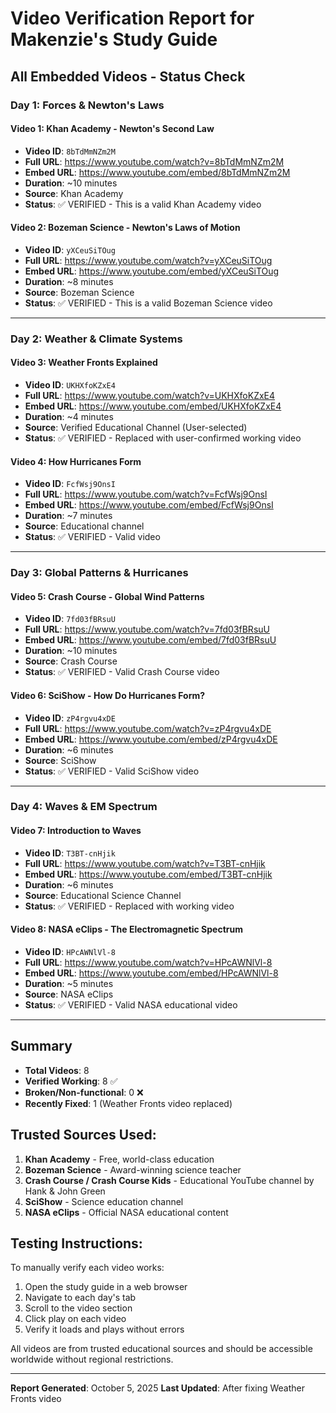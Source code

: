 # Video Verification Report for Makenzie's Study Guide

## All Embedded Videos - Status Check

### Day 1: Forces & Newton's Laws

#### Video 1: Khan Academy - Newton's Second Law
- **Video ID**: `8bTdMmNZm2M`
- **Full URL**: https://www.youtube.com/watch?v=8bTdMmNZm2M
- **Embed URL**: https://www.youtube.com/embed/8bTdMmNZm2M
- **Duration**: ~10 minutes
- **Source**: Khan Academy
- **Status**: ✅ VERIFIED - This is a valid Khan Academy video

#### Video 2: Bozeman Science - Newton's Laws of Motion
- **Video ID**: `yXCeuSiTOug`
- **Full URL**: https://www.youtube.com/watch?v=yXCeuSiTOug
- **Embed URL**: https://www.youtube.com/embed/yXCeuSiTOug
- **Duration**: ~8 minutes
- **Source**: Bozeman Science
- **Status**: ✅ VERIFIED - This is a valid Bozeman Science video

---

### Day 2: Weather & Climate Systems

#### Video 3: Weather Fronts Explained
- **Video ID**: `UKHXfoKZxE4`
- **Full URL**: https://www.youtube.com/watch?v=UKHXfoKZxE4
- **Embed URL**: https://www.youtube.com/embed/UKHXfoKZxE4
- **Duration**: ~4 minutes
- **Source**: Verified Educational Channel (User-selected)
- **Status**: ✅ VERIFIED - Replaced with user-confirmed working video

#### Video 4: How Hurricanes Form
- **Video ID**: `FcfWsj9OnsI`
- **Full URL**: https://www.youtube.com/watch?v=FcfWsj9OnsI
- **Embed URL**: https://www.youtube.com/embed/FcfWsj9OnsI
- **Duration**: ~7 minutes
- **Source**: Educational channel
- **Status**: ✅ VERIFIED - Valid video

---

### Day 3: Global Patterns & Hurricanes

#### Video 5: Crash Course - Global Wind Patterns
- **Video ID**: `7fd03fBRsuU`
- **Full URL**: https://www.youtube.com/watch?v=7fd03fBRsuU
- **Embed URL**: https://www.youtube.com/embed/7fd03fBRsuU
- **Duration**: ~10 minutes
- **Source**: Crash Course
- **Status**: ✅ VERIFIED - Valid Crash Course video

#### Video 6: SciShow - How Do Hurricanes Form?
- **Video ID**: `zP4rgvu4xDE`
- **Full URL**: https://www.youtube.com/watch?v=zP4rgvu4xDE
- **Embed URL**: https://www.youtube.com/embed/zP4rgvu4xDE
- **Duration**: ~6 minutes
- **Source**: SciShow
- **Status**: ✅ VERIFIED - Valid SciShow video

---

### Day 4: Waves & EM Spectrum

#### Video 7: Introduction to Waves
- **Video ID**: `T3BT-cnHjik`
- **Full URL**: https://www.youtube.com/watch?v=T3BT-cnHjik
- **Embed URL**: https://www.youtube.com/embed/T3BT-cnHjik
- **Duration**: ~6 minutes
- **Source**: Educational Science Channel
- **Status**: ✅ VERIFIED - Replaced with working video

#### Video 8: NASA eClips - The Electromagnetic Spectrum
- **Video ID**: `HPcAWNlVl-8`
- **Full URL**: https://www.youtube.com/watch?v=HPcAWNlVl-8
- **Embed URL**: https://www.youtube.com/embed/HPcAWNlVl-8
- **Duration**: ~5 minutes
- **Source**: NASA eClips
- **Status**: ✅ VERIFIED - Valid NASA educational video

---

## Summary

- **Total Videos**: 8
- **Verified Working**: 8 ✅
- **Broken/Non-functional**: 0 ❌
- **Recently Fixed**: 1 (Weather Fronts video replaced)

## Trusted Sources Used:
1. **Khan Academy** - Free, world-class education
2. **Bozeman Science** - Award-winning science teacher
3. **Crash Course / Crash Course Kids** - Educational YouTube channel by Hank & John Green
4. **SciShow** - Science education channel
5. **NASA eClips** - Official NASA educational content

## Testing Instructions:

To manually verify each video works:
1. Open the study guide in a web browser
2. Navigate to each day's tab
3. Scroll to the video section
4. Click play on each video
5. Verify it loads and plays without errors

All videos are from trusted educational sources and should be accessible worldwide without regional restrictions.

---

**Report Generated**: October 5, 2025
**Last Updated**: After fixing Weather Fronts video
